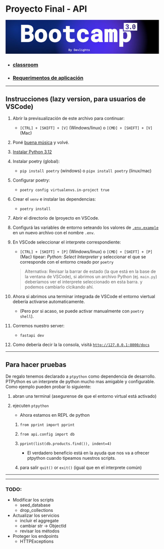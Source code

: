 # Proyecto Final - API

![banner](README/bootcamp3.png)

- ### [classroom](https://classroom.google.com/c/Njk3OTE0NjEwMDI2)
- ### [Requerimentos de aplicación](README/AppRequirements.md)

---

## Instrucciones (lazy version, para usuarios de VSCode)

1. Abrir la previsualización de este archivo para continuar:

   - `[CTRL] + [SHIFT] + [V]` (Windows/linux) o `[CMD] + [SHIFT] + [V]` (Mac)

1. Poné [buena música](https://youtu.be/n7_cjH8SlHI?si=JRRArISSHXEaiekr&t=530)
   y volvé.
1. [Instalar Python 3.12](https://www.python.org/downloads/)
1. Instalar poetry (global):

   - `pip install poetry` (windows) o `pipx install poetry` (linux/mac)

1. Configurar poetry:

   - `poetry config virtualenvs.in-project true`

1. Crear el `venv` e instalar las dependencias:

   - `poetry install`

1. Abrir el directorio de lproyecto en VSCode.
1. Configurá las variables de entorno seteando los valores de
   [`.env.example`](.env.example) en un nuevo archivo con el nombre `.env`.

1. En VSCode seleccionar el interprete correspondiente:

   - `[CTRL] + [SHIFT] + [P]` (Windows/linux) o `[CMD] + [SHIFT] + [P]` (Mac)
     tipear: _Python: Select Interpreter_ y seleccionar el que se corresponde con
     el entorno creado por `poetry`

   > Alternativa: Revisar la barrar de estado (la que está en la base de la
   > ventana de VSCode), si abrimos un archivo Python (ej. `main.py`) deberíamos ver
   > el interprete seleccionado en esta barra. y podemos cambiarlo clcikando ahí.

1. Ahora si abrimos una terminar integrada de VSCode el entorno viertual debería
   activarse automaticamente.

   - (Pero por si acaso, se puede activar manualmente
     con `poetry shell`).

1. Corremos nuestro server:

   - `fastapi dev`

1. Como debería decir la la consola, visitá
   [`http://127.0.0.1:8000/docs`](http://127.0.0.1:8000/docs)

---

## Para hacer pruebas

De regalo tenemos declarado a `ptpython` como dependencia de desarrollo. PTPython
es un interprete de python mucho mas amigable y configurable. Como ejemplo pueden
probar lo siguiente:

1. abran una terminal (asegurense de que el entorno virtual está activado)
1. ejecuten `ptpython`

   - Ahora estamos en REPL de python

   1. `from pprint import pprint`
   1. `from api.config import db`
   1. `pprint(list(db.products.find()), indent=4)`

      - El verdadero beneficio está en la ayuda que nos va a ofrecer ptpython cuando
        tipeamos nuestros scripts.

   1. para salir `quit()` or `exit()` (igual que en el interprete común)

---

---

### TODO:

- Modificar los scripts
  - seed_database
  - drop_collections
- Actualizar los servicios
  - incluir el aggregate
  - cambiar str -> ObjectId
  - revisar los métodos
- Proteger los endpoints
  - HTTPExceptions
